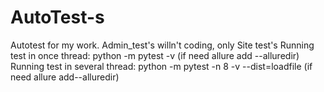 # AutoTest-s
Autotest for my work.
Admin_test's willn't coding, only Site test's
Running test in once thread: python -m pytest -v (if need allure add --alluredir)
Running test in several thread: python -m pytest -n 8 -v --dist=loadfile (if need allure add--alluredir)
